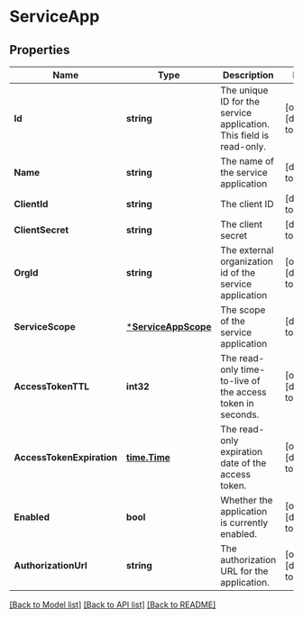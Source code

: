 # ServiceApp

## Properties
Name | Type | Description | Notes
------------ | ------------- | ------------- | -------------
**Id** | **string** | The unique ID for the service application. This field is read-only. | [optional] [default to null]
**Name** | **string** | The name of the service application | [default to null]
**ClientId** | **string** | The client ID | [default to null]
**ClientSecret** | **string** | The client secret | [default to null]
**OrgId** | **string** | The external organization id of the service application | [optional] [default to null]
**ServiceScope** | [***ServiceAppScope**](ServiceAppScope.md) | The scope of the service application | [default to null]
**AccessTokenTTL** | **int32** | The read-only time-to-live of the access token in seconds. | [optional] [default to null]
**AccessTokenExpiration** | [**time.Time**](time.Time.md) | The read-only expiration date of the access token. | [optional] [default to null]
**Enabled** | **bool** | Whether the application is currently enabled. | [optional] [default to null]
**AuthorizationUrl** | **string** | The authorization URL for the application. | [optional] [default to null]

[[Back to Model list]](../README.md#documentation-for-models) [[Back to API list]](../README.md#documentation-for-api-endpoints) [[Back to README]](../README.md)


